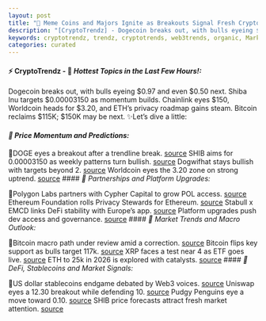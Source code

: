 ```yaml
---
layout: post
title: "🌅 Meme Coins and Majors Ignite as Breakouts Signal Fresh Crypto Surge"
description: "[CryptoTrendz] - Dogecoin breaks out, with bulls eyeing $0.97 and even $0.50 next. Shiba Inu targets $0.00003150 as momentum builds. Chainlink eyes $150, Worldcoin heads for $3.20, and ETH’s privacy roadmap gains steam. Bitcoin reclaims $115K; $150K may be next."
keywords: cryptotrendz, trendz, cryptotrends, web3trends, organic, Market, XRP, stablecoins, Bitcoin, Investors, miner, Dogecoin, Crypto, BTC, Web3
categories: curated
---
```


#### ⚡ CryptoTrendz - 📌 *Hottest Topics in the Last Few Hours!:*

Dogecoin breaks out, with bulls eyeing $0.97 and even $0.50 next. Shiba Inu targets $0.00003150 as momentum builds. Chainlink eyes $150, Worldcoin heads for $3.20, and ETH’s privacy roadmap gains steam. Bitcoin reclaims $115K; $150K may be next. ✨Let’s dive a little:


#### *🔖  Price Momentum and Predictions:*  

🔹DOGE eyes a breakout after a trendline break. [source](https://s.avyag.com/0ic1) SHIB aims for 0.00003150 as weekly patterns turn bullish. [source](https://s.avyag.com/ihgx) Dogwifhat stays bullish with targets beyond 2. [source](https://s.avyag.com/f7he) Worldcoin eyes the 3.20 zone on strong uptrend. [source](https://s.avyag.com/xid4) #### *🔖  Partnerships and Platform Upgrades:*  

🔹Polygon Labs partners with Cypher Capital to grow POL access. [source](https://s.avyag.com/wgf5) Ethereum Foundation rolls Privacy Stewards for Ethereum. [source](https://s.avyag.com/q0cp) Stabull x EMCD links DeFi stability with Europe’s app. [source](https://s.avyag.com/rvhi) Platform upgrades push dev access and governance. [source](https://s.avyag.com/3t3l) #### *🔖  Market Trends and Macro Outlook:*  

🔹Bitcoin macro path under review amid a correction. [source](https://s.avyag.com/bfl7) Bitcoin flips key support as bulls target 117k. [source](https://s.avyag.com/j67m) XRP faces a test near 4 as ETF goes live. [source](https://s.avyag.com/nx9m) ETH to 25k in 2026 is explored with catalysts. [source](https://s.avyag.com/3bk3) #### *🔖  DeFi, Stablecoins and Market Signals:*  

🔹US dollar stablecoins endgame debated by Web3 voices. [source](https://s.avyag.com/dyo4) Uniswap eyes a 12.30 breakout while defending 10. [source](https://s.avyag.com/p4qa) Pudgy Penguins eye a move toward 0.10. [source](https://s.avyag.com/2ggd) SHIB price forecasts attract fresh market attention. [source](https://s.avyag.com/adxn)